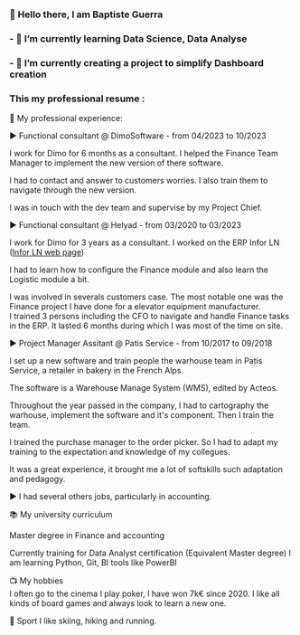 ### 👋 Hello there, I am Baptiste Guerra
### - 🌱 I’m currently learning Data Science, Data Analyse
### - 👯 I’m currently creating a project to simplify Dashboard creation
### This my professional resume :

🏢 My professional experience:

▶ Functional consultant @ DimoSoftware - from 04/2023 to 10/2023

I work for Dimo for 6 months as a consultant. 
I helped the Finance Team Manager to implement the new version of there software.

I had to contact and answer to customers worries. 
I also train them to navigate through the new version.

I was in touch with the dev team and supervise by my Project Chief.

▶ Functional consultant @ Helyad - from 03/2020 to 03/2023

I work for Dimo for 3 years as a consultant. 
I worked on the ERP Infor LN ([Infor LN web page](https://www.infor.com/fr-fr/solutions/erp/ln))

I had to learn how to configure the Finance module and also learn the Logistic module a bit.

I was involved in severals customers case. 
The most notable one was the Finance project I have done for a elevator equipment manufacturer.  
I trained 3 persons including the CFO to navigate and handle Finance tasks in the ERP. 
It lasted 6 months during which I was most of the time on site.

▶ Project Manager Assitant @ Patis Service - from 10/2017 to 09/2018

I set up a new software and train people the warhouse team in Patis Service, a retailer in bakery in the French Alps.

The software is a Warehouse Manage System (WMS), edited by Acteos. 

Throughout the year passed in the company, I had to cartography the warhouse, implement the software and it's component. Then I train the team. 

I trained the purchase manager to the order picker. So I had to adapt my training to the expectation and knowledge of my collegues. 

It was a great experience, it brought me a lot of softskills such adaptation and pedagogy.

▶ I had several others jobs, particularly in accounting.

📚 My university curriculum

Master degree in Finance and accounting 

Currently training for Data Analyst certification (Equivalent Master degree)
  I am learning Python, Git, BI tools like PowerBI

📺 My hobbies  
  I often go to the cinema 
  I play poker, I have won 7k€ since 2020.
  I like all kinds of board games and always look to learn a new one. 

🏀 Sport 
  I like skiing, hiking and running.
